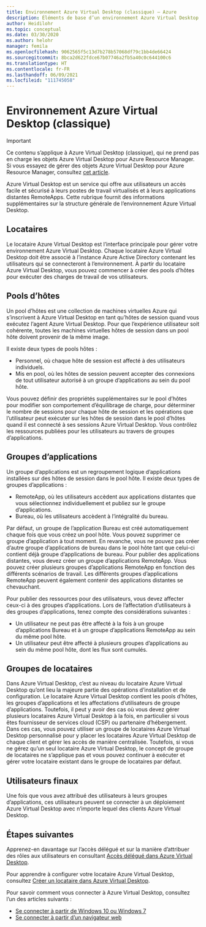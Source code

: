 ```yaml
---
title: Environnement Azure Virtual Desktop (classique) – Azure
description: Éléments de base d’un environnement Azure Virtual Desktop (classique).
author: Heidilohr
ms.topic: conceptual
ms.date: 03/30/2020
ms.author: helohr
manager: femila
ms.openlocfilehash: 9062565f5c13d7b278b57068df79c1bb4de66424
ms.sourcegitcommit: 8bca2d622fdce67b07746a2fb5a40c0c644100c6
ms.translationtype: HT
ms.contentlocale: fr-FR
ms.lasthandoff: 06/09/2021
ms.locfileid: "111745058"
---
```

# <a name="azure-virtual-desktop-classic-environment"></a>Environnement Azure Virtual Desktop (classique)

>[!IMPORTANT]
>Ce contenu s’applique à Azure Virtual Desktop (classique), qui ne prend pas en charge les objets Azure Virtual Desktop pour Azure Resource Manager. Si vous essayez de gérer des objets Azure Virtual Desktop pour Azure Resource Manager, consultez [cet article](../environment-setup.md).

Azure Virtual Desktop est un service qui offre aux utilisateurs un accès facile et sécurisé à leurs postes de travail virtualisés et à leurs applications distantes RemoteApps. Cette rubrique fournit des informations supplémentaires sur la structure générale de l’environnement Azure Virtual Desktop.

## <a name="tenants"></a>Locataires

Le locataire Azure Virtual Desktop est l’interface principale pour gérer votre environnement Azure Virtual Desktop. Chaque locataire Azure Virtual Desktop doit être associé à l’instance Azure Active Directory contenant les utilisateurs qui se connecteront à l’environnement. À partir du locataire Azure Virtual Desktop, vous pouvez commencer à créer des pools d’hôtes pour exécuter des charges de travail de vos utilisateurs.

## <a name="host-pools"></a>Pools d’hôtes

Un pool d’hôtes est une collection de machines virtuelles Azure qui s’inscrivent à Azure Virtual Desktop en tant qu’hôtes de session quand vous exécutez l’agent Azure Virtual Desktop. Pour que l’expérience utilisateur soit cohérente, toutes les machines virtuelles hôtes de session dans un pool hôte doivent provenir de la même image.

Il existe deux types de pools hôtes :

- Personnel, où chaque hôte de session est affecté à des utilisateurs individuels.
- Mis en pool, où les hôtes de session peuvent accepter des connexions de tout utilisateur autorisé à un groupe d’applications au sein du pool hôte.

Vous pouvez définir des propriétés supplémentaires sur le pool d’hôtes pour modifier son comportement d’équilibrage de charge, pour déterminer le nombre de sessions pour chaque hôte de session et les opérations que l’utilisateur peut exécuter sur les hôtes de session dans le pool d’hôtes quand il est connecté à ses sessions Azure Virtual Desktop. Vous contrôlez les ressources publiées pour les utilisateurs au travers de groupes d’applications.

## <a name="app-groups"></a>Groupes d’applications

Un groupe d’applications est un regroupement logique d’applications installées sur des hôtes de session dans le pool hôte. Il existe deux types de groupes d’applications :

- RemoteApp, où les utilisateurs accèdent aux applications distantes que vous sélectionnez individuellement et publiez sur le groupe d’applications.
- Bureau, où les utilisateurs accèdent à l’intégralité du bureau.

Par défaut, un groupe de l’application Bureau est créé automatiquement chaque fois que vous créez un pool hôte. Vous pouvez supprimer ce groupe d’application à tout moment. En revanche, vous ne pouvez pas créer d’autre groupe d’applications de bureau dans le pool hôte tant que celui-ci contient déjà groupe d’applications de bureau. Pour publier des applications distantes, vous devez créer un groupe d’applications RemoteApp. Vous pouvez créer plusieurs groupes d’applications RemoteApp en fonction des différents scénarios de travail. Les différents groupes d’applications RemoteApp peuvent également contenir des applications distantes se chevauchant.

Pour publier des ressources pour des utilisateurs, vous devez affecter ceux-ci à des groupes d’applications. Lors de l’affectation d’utilisateurs à des groupes d’applications, tenez compte des considérations suivantes :

- Un utilisateur ne peut pas être affecté à la fois à un groupe d’applications Bureau et à un groupe d’applications RemoteApp au sein du même pool hôte.
- Un utilisateur peut être affecté à plusieurs groupes d’applications au sein du même pool hôte, dont les flux sont cumulés.

## <a name="tenant-groups"></a>Groupes de locataires

Dans Azure Virtual Desktop, c’est au niveau du locataire Azure Virtual Desktop qu’ont lieu la majeure partie des opérations d’installation et de configuration. Le locataire Azure Virtual Desktop contient les pools d’hôtes, les groupes d’applications et les affectations d’utilisateurs de groupe d’applications. Toutefois, il peut y avoir des cas où vous devez gérer plusieurs locataires Azure Virtual Desktop à la fois, en particulier si vous êtes fournisseur de services cloud (CSP) ou partenaire d’hébergement. Dans ces cas, vous pouvez utiliser un groupe de locataires Azure Virtual Desktop personnalisé pour y placer les locataires Azure Virtual Desktop de chaque client et gérer les accès de manière centralisée. Toutefois, si vous ne gérez qu’un seul locataire Azure Virtual Desktop, le concept de groupe de locataires ne s’applique pas et vous pouvez continuer à exécuter et gérer votre locataire existant dans le groupe de locataires par défaut.

## <a name="end-users"></a>Utilisateurs finaux

Une fois que vous avez attribué des utilisateurs à leurs groupes d’applications, ces utilisateurs peuvent se connecter à un déploiement Azure Virtual Desktop avec n’importe lequel des clients Azure Virtual Desktop.

## <a name="next-steps"></a>Étapes suivantes

Apprenez-en davantage sur l’accès délégué et sur la manière d’attribuer des rôles aux utilisateurs en consultant [Accès délégué dans Azure Virtual Desktop](delegated-access-virtual-desktop-2019.md).

Pour apprendre à configurer votre locataire Azure Virtual Desktop, consultez [Créer un locataire dans Azure Virtual Desktop](tenant-setup-azure-active-directory.md).

Pour savoir comment vous connecter à Azure Virtual Desktop, consultez l’un des articles suivants :

- [Se connecter à partir de Windows 10 ou Windows 7](connect-windows-7-10-2019.md)
- [Se connecter à partir d’un navigateur web](connect-web-2019.md)
